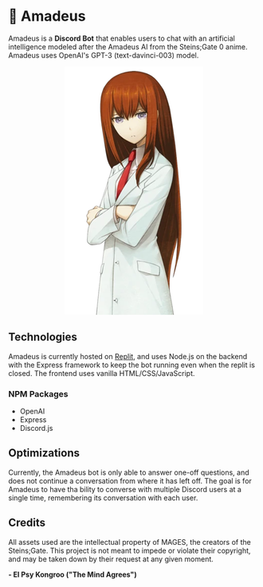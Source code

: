 # 🧠 Amadeus
Amadeus is a **Discord Bot** that enables users to chat with an artificial intelligence modeled after the Amadeus AI from the Steins;Gate 0 anime. Amadeus uses OpenAI's GPT-3 (text-davinci-003) model. 

<div align="center">
  <img src="public/assets/amadeus-transparent.png">
</div>

## Technologies
Amadeus is currently hosted on [Replit](https://amadeus.thomasjvu.repl.co), and uses Node.js on the backend with the Express framework to keep the bot running even when the replit is closed. The frontend uses vanilla HTML/CSS/JavaScript.

### NPM Packages
- OpenAI
- Express
- Discord.js

## Optimizations
Currently, the Amadeus bot is only able to answer one-off questions, and does not continue a conversation from where it has left off. The goal is for Amadeus to have tha bility to converse with multiple Discord users at a single time, remembering its conversation with each user.

## Credits
All assets used are the intellectual property of MAGES, the creators of the Steins;Gate. This project is not meant to impede or violate their copyright, and may be taken down by their request at any given moment.

**- El Psy Kongroo ("The Mind Agrees")**